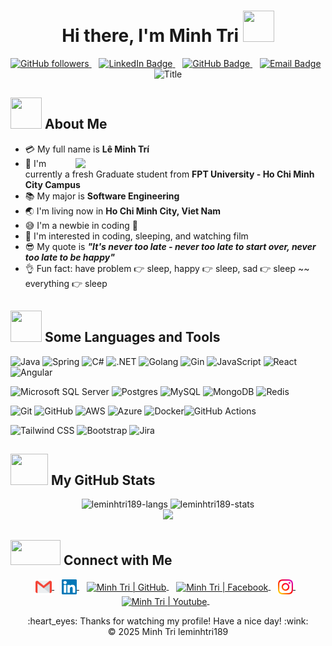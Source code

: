 <h1 align="center">Hi there, I'm Minh Tri  <img src="https://raw.githubusercontent.com/nixin72/nixin72/master/wave.gif" width="50px" height="50px"></img> </h1>

  <!-- GitHub followers -->
  <a href="https://github.com/leminhtri189" target="_blank">
    <img alt="GitHub followers" src="https://img.shields.io/github/followers/leminhtri189?style=social" />
  </a>
  &nbsp;&nbsp;

  <!-- LinkedIn -->
  <a href="https://www.linkedin.com/in/leminhtri189/" target="_blank">
    <img src="https://img.shields.io/badge/LinkedIn-leminhtri189-blue?style=flat-square&logo=linkedin" alt="LinkedIn Badge" />
  </a>
  &nbsp;&nbsp;

  <!-- GitHub Profile -->
  <a href="https://github.com/leminhtri189" target="_blank">
    <img src="https://img.shields.io/badge/GitHub-leminhtri189-181717?style=flat-square&logo=github" alt="GitHub Badge" />
  </a>
  &nbsp;&nbsp;

  <!-- Email -->
  <a href="mailto:leminhtri189@gmail.com">
    <img src="https://img.shields.io/badge/Email-leminhtri189%40gmail.com-red?style=flat-square&logo=gmail" alt="Email Badge" />
  </a>

<div align="center">
  <img src="https://readme-typing-svg.herokuapp.com?font=Architects+Daughter&color=%2338C2FF&size=50&center=true&vCenter=true&height=60&width=600&lines=Heyyy!+I'm+Minh+Tri+%3C3;leminhtri189+is+me!!!;Welcome+to+my+profile!" alt="Title"></img>
</div>

## <img src="https://raw.githubusercontent.com/nixin72/nixin72/master/wave.gif" width="50px" height="50px"></img> About Me

- :credit_card: My full name is **Lê Minh Trí** <img src="https://i.pinimg.com/originals/df/1a/ff/df1aff8395678d11b99b575f0e3b19d5.gif" width="400" align="right"/>
- :school: I'm currently a fresh Graduate student from **FPT University - Ho Chi Minh City Campus**
- :books: My major is **Software Engineering**
- :earth_asia: I'm living now in **Ho Chi Minh City, Viet Nam**
- :sweat_smile: I'm a newbie in coding :penguin:
- :monocle_face: I'm interested in coding, sleeping, and watching film
- :sunglasses: My quote is **_"It's never too late - never too late to start over, never too late to be happy"_**
- :ok_hand: Fun fact: have problem :point_right: sleep, happy :point_right: sleep, sad :point_right: sleep ~~ everything :point_right: sleep

## <img src="https://media2.giphy.com/media/QssGEmpkyEOhBCb7e1/giphy.gif?cid=ecf05e47a0n3gi1bfqntqmob8g9aid1oyj2wr3ds3mg700bl&rid=giphy.gif" width="50px" height="50px"> Some Languages and Tools

![Java](https://img.shields.io/badge/java-%23ED8B00.svg?style=for-the-badge&logo=java&logoColor=white)
![Spring](https://img.shields.io/badge/spring-%236DB33F.svg?style=for-the-badge&logo=spring&logoColor=white)
![C#](https://img.shields.io/badge/c%23-%23239120.svg?style=for-the-badge&logo=c-sharp&logoColor=white)
![.NET](https://img.shields.io/badge/.NET-5C2D91?style=for-the-badge&logo=.net&logoColor=white)
![Golang](https://img.shields.io/badge/go-%2300ADD8.svg?style=for-the-badge&logo=go&logoColor=white)
![Gin](https://img.shields.io/badge/gin-%2300ADD8.svg?style=for-the-badge&logo=go&logoColor=white)
![JavaScript](https://img.shields.io/badge/javascript-F7DF1E.svg?style=for-the-badge&logo=javascript&logoColor=black)
![React](https://img.shields.io/badge/react-61DAFB.svg?style=for-the-badge&logo=react&logoColor=black)
![Angular](https://img.shields.io/badge/angular-DD0031.svg?style=for-the-badge&logo=angular&logoColor=white)

![Microsoft SQL Server](https://img.shields.io/badge/Microsoft%20SQL%20Server-CC2927?style=for-the-badge&logo=microsoft%20sql%20server&logoColor=white)
![Postgres](https://img.shields.io/badge/postgres-%23316192.svg?style=for-the-badge&logo=postgresql&logoColor=white)
![MySQL](https://img.shields.io/badge/mysql-4479A1.svg?style=for-the-badge&logo=mysql&logoColor=white)
![MongoDB](https://img.shields.io/badge/MongoDB-%234ea94b.svg?style=for-the-badge&logo=mongodb&logoColor=white)
![Redis](https://img.shields.io/badge/Redis-DC382D.svg?style=for-the-badge&logo=redis&logoColor=white)

![Git](https://img.shields.io/badge/git-%23F05033.svg?style=for-the-badge&logo=git&logoColor=white) ![GitHub](https://img.shields.io/badge/github-%23121011.svg?style=for-the-badge&logo=github&logoColor=white) ![AWS](https://img.shields.io/badge/AWS-%23FF9900.svg?style=for-the-badge&logo=amazon-aws&logoColor=white) ![Azure](https://img.shields.io/badge/azure-%230072C6.svg?style=for-the-badge&logo=microsoftazure&logoColor=white) ![Docker](https://img.shields.io/badge/docker-%230db7ed.svg?style=for-the-badge&logo=docker&logoColor=white)![GitHub Actions](https://img.shields.io/badge/github%20actions-%232671E5.svg?style=for-the-badge&logo=githubactions&logoColor=white)

![Tailwind CSS](https://img.shields.io/badge/Tailwind_CSS-06B6D4.svg?style=for-the-badge&logo=tailwind-css&logoColor=white)
![Bootstrap](https://img.shields.io/badge/bootstrap-%23563D7C.svg?style=for-the-badge&logo=bootstrap&logoColor=white)
![Jira](https://img.shields.io/badge/jira-%230A0FFF.svg?style=for-the-badge&logo=jira&logoColor=white)

## <img src="https://media0.giphy.com/media/cNZqrH5IzOG0xrlWks/giphy.gif?cid=ecf05e47map255q427en9uprqc1sb0unjq5k4fnqg5pmhhs4&rid=giphy.gif&ct=s" width="60px" height="50px"> My GitHub Stats

<div align="center">
<img height="150em" src="https://github-readme-stats.vercel.app/api/top-langs/?username=leminhtri189&layout=compact&show_icon=true&theme=algolia" alt="leminhtri189-langs"/>
<img height="150em" src="https://github-readme-stats.vercel.app/api/?username=leminhtri189&layout=compact&show_icon=true&theme=algolia" alt="leminhtri189-stats"/>
</div>
<div align="center">
  <img src="http://github-readme-streak-stats.herokuapp.com/?user=leminhtri189&theme=algolia" />
</div>

## <img src='https://raw.githubusercontent.com/ShahriarShafin/ShahriarShafin/main/Assets/handshake.gif' width="80px" height="40px"> Connect with Me

<p align="center">
  <a href="mailto:leminhtri189@gmail.com">
    <img align="center" alt="Minh Tri | Gmail" width="26px" src="https://github.com/SatYu26/SatYu26/blob/master/Assets/Gmail.svg" />
  </a> &nbsp;&nbsp;
  
  <a href="https://www.linkedin.com/in/leminhtri189/" target="_blank">
    <img align="center" alt="Minh Tri | Linkedin" width="24px" src="https://github.com/SatYu26/SatYu26/blob/master/Assets/Linkedin.svg" />
  </a> &nbsp;&nbsp;

  <a href="https://github.com/leminhtri189" target="_blank">
    <img align="center" alt="Minh Tri | GitHub" width="26px" src="https://upload.wikimedia.org/wikipedia/commons/thumb/a/ae/Github-desktop-logo-symbol.svg/1024px-Github-desktop-logo-symbol.svg.png" />
  </a> &nbsp;&nbsp;
  
  <a href="https://www.facebook.com/leminhtri189/" target="_blank">
      <img align="center" alt="Minh Tri | Facebook" width="24px" src="https://upload.wikimedia.org/wikipedia/en/thumb/0/04/Facebook_f_logo_%282021%29.svg/100px-Facebook_f_logo_%282021%29.svg.png" />
  </a> &nbsp;&nbsp;
  
  <a href="https://www.instagram.com/leminhtri189/" target="_blank">
    <img align="center" alt="Minh Tri | Instagram" width="24px" src="https://github.com/SatYu26/SatYu26/blob/master/Assets/Instagram.svg" />
  </a> &nbsp;&nbsp;
  
  <a href="https://www.youtube.com/@leminhtri189" target="_blank">
    <img align="center" alt="Minh Tri | Youtube" width="32px" src="https://icon-library.com/images/youtube-video-icon-png/youtube-video-icon-png-29.jpg" />
  </a> &nbsp;&nbsp;
<p>

<div align="center">
  :heart_eyes: Thanks for watching my profile! Have a nice day! :wink: <br/>
  &copy; 2025 Minh Tri leminhtri189
</div>
